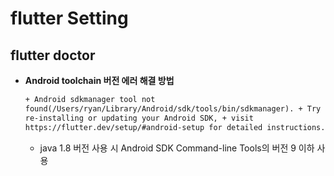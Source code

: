 # flutter Setting

## flutter doctor

- **Android toolchain 버전 에러 해결 방법**

  ```html
  + Android sdkmanager tool not
  found(/Users/ryan/Library/Android/sdk/tools/bin/sdkmanager). + Try
  re-installing or updating your Android SDK, + visit
  https://flutter.dev/setup/#android-setup for detailed instructions.
  ```

  - java 1.8 버전 사용 시 Android SDK Command-line Tools의 버전 9 이하 사용
